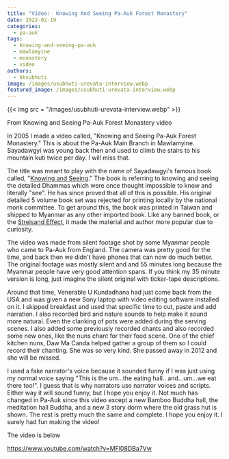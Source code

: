 ```yaml
---
title: "Video:  Knowing And Seeing Pa-Auk Forest Monastery"
date: 2022-02-19
categories: 
  - pa-auk
tags: 
  - knowing-and-seeing-pa-auk
  - mawlamyine
  - monastery
  - video
authors: 
  - bksubhuti
image: /images/usubhuti-urevata-interview.webp
featured_image: /images/usubhuti-urevata-interview.webp
---
```


{{< img src = "/images/usubhuti-urevata-interview.webp" >}}

From Knowing and Seeing Pa-Auk Forest Monastery video

In 2005 I made a video called, "Knowing and Seeing Pa-Auk Forest Monastery." This is about the Pa-Auk Main Branch in Mawlamyine. Sayadawgyi was young back then and used to climb the stairs to his mountain kuti twice per day. I will miss that.

The title was meant to play with the name of Sayadawgyi's famous book called, "[Knowing and Seeing](assets/know-see.pdf)." The book is referring to knowing and seeing the detailed Dhammas which were once thought impossible to know and literally "see". He has since proved that all of this is possible. His original detailed 5 volume book set was rejected for printing locally by the national monk committee. To get around this, the book was printed in Taiwan and shipped to Myanmar as any other imported book. Like any banned book, or the [Streisand Effect](https://en.wikipedia.org/wiki/Streisand_effect), it made the material and author more popular due to curiosity.

The video was made from silent footage shot by some Myanmar people who came to Pa-Auk from England. The camera was pretty good for the time, and back then we didn't have phones that can now do much better. The original footage was mostly silent and and 55 minutes long because the Myanmar people have very good attention spans. If you think my 35 minute version is long, just imagine the silent original with ticker-tape descriptions.

Around that time, Venerable U Kundadhana had just come back from the USA and was given a new Sony laptop with video editing software installed on it. I skipped breakfast and used that specific time to cut, paste and add narration. I also recorded bird and nature sounds to help make it sound more natural. Even the clanking of pots were added during the serving scenes. I also added some previously recorded chants and also recorded some new ones, like the nuns chant for their food scene. One of the chief kitchen nuns, Daw Ma Canda helped gather a group of them so I could record their chanting. She was so very kind. She passed away in 2012 and she will be missed.

I used a fake narrator's voice because it sounded funny if I was just using my normal voice saying "This is the um...the eating hall.. and...um...we eat there too!". I guess that is why narrators use narrator voices and scripts. Either way it will sound funny, but I hope you enjoy it. Not much has changed in Pa-Auk since this video except a new Bamboo Buddha hall, the meditation hall Buddha, and a new 3 story dorm where the old grass hut is shown. The rest is pretty much the same and complete. I hope you enjoy it. I surely had fun making the video!

The video is below

https://www.youtube.com/watch?v=MFl08DBa7Vw
